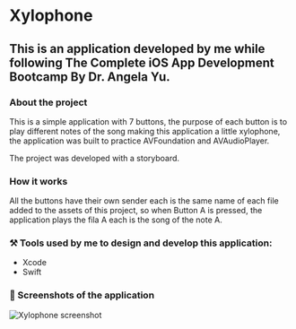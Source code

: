 # Xylophone

## This is an application developed by me while following The Complete iOS App Development Bootcamp By Dr. Angela Yu.

### About the project 

This is a simple application with 7 buttons, the purpose of each button is to play different notes of the song making this application a little xylophone, the application was built to practice AVFoundation and AVAudioPlayer.

The project was developed with a storyboard.

### How it works

All the buttons have their own sender each is the same name of each file added to the assets of this project, so when Button A is pressed, the application plays the fila A each is the song of the note A.

### ⚒️ Tools used by me to design and develop this application:

- Xcode 
- Swift

### 📸 Screenshots of the application

![Xylophone screenshot](https://github.com/caiiocasttro/Xylophone/assets/104564732/4d3d6329-b8f1-49d5-a30d-2db9b0760e59)
